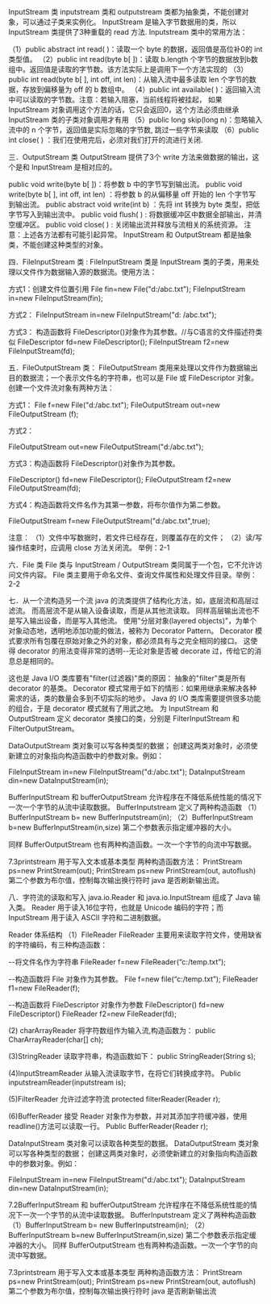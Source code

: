 InputStream 类 inputstream 类和 outputstream 类都为抽象类，不能创建对象，可以通过子类来实例化。
InputStream 是输入字节数据用的类，所以 InputStream 类提供了3种重载的 read 方法.
Inputstream 类中的常用方法：

（1）public abstract int read( )：读取一个 byte 的数据，返回值是高位补0的 int 类型值。
（2）public int read(byte b[ ])：读取 b.length 个字节的数据放到b数组中。返回值是读取的字节数。该方法实际上是调用下一个方法实现的
（3）public int read(byte b[ ], int off, int len)：从输入流中最多读取 len 个字节的数据，存放到偏移量为 off 的 b 数组中。
（4）public int available( )：返回输入流中可以读取的字节数。注意：若输入阻塞，当前线程将被挂起，
        如果 InputStream 对象调用这个方法的话，它只会返回0，这个方法必须由继承 InputStream 类的子类对象调用才有用
（5）public long skip(long n)：忽略输入流中的 n 个字节，返回值是实际忽略的字节数, 跳过一些字节来读取
（6）public int close( ) ：我们在使用完后，必须对我们打开的流进行关闭.


三．OutputStream 类 OutputStream 提供了3个 write 方法来做数据的输出，这个是和 InputStream 是相对应的。

public void write(byte b[ ])：将参数 b 中的字节写到输出流。
public void write(byte b[ ], int off, int len) ：将参数 b 的从偏移量 off 开始的 len 个字节写到输出流。
public abstract void write(int b) ：先将 int 转换为 byte 类型，把低字节写入到输出流中。
public void flush( ) : 将数据缓冲区中数据全部输出，并清空缓冲区。
public void close( ) : 关闭输出流并释放与流相关的系统资源。
注意：上述各方法都有可能引起异常。
InputStream 和 OutputStream 都是抽象类，不能创建这种类型的对象。

四．FileInputStream 类 :
FileInputStream 类是 InputStream 类的子类，用来处理以文件作为数据输入源的数据流。使用方法：

方式1：创建文件位置引用
File fin=new File("d:/abc.txt");
FileInputStream in=new FileInputStream(fin);

方式2：
FileInputStream in=new
FileInputStream("d: /abc.txt");

方式3： 构造函数将 FileDescriptor()对象作为其参数。<front color="#4590a3">//与C语言的文件描述符类似</front>
FileDescriptor fd=new FileDescriptor();
FileInputStream f2=new FileInputStream(fd);



五．FileOutputStream 类：
FileOutputStream 类用来处理以文件作为数据输出目的数据流；一个表示文件名的字符串，也可以是 File 或 FileDescriptor 对象。
创建一个文件流对象有两种方法：

方式1：
File f=new File("d:/abc.txt");
FileOutputStream out=new FileOutputStream (f);

方式2：

FileOutputStream out=new FileOutputStream("d:/abc.txt");

方式3：构造函数将 FileDescriptor()对象作为其参数。

FileDescriptor() fd=new FileDescriptor();
FileOutputStream f2=new FileOutputStream(fd);

方式4：构造函数将文件名作为其第一参数，将布尔值作为第二参数。

FileOutputStream f=new FileOutputStream("d:/abc.txt",true);

注意： （1）文件中写数据时，若文件已经存在，则覆盖存在的文件；
（2）读/写操作结束时，应调用 close 方法关闭流。
举例：2-1

 六．File 类 File 类与 InputStream / OutputStream 类同属于一个包，它不允许访问文件内容。
 File 类主要用于命名文件、查询文件属性和处理文件目录。举例：2-2

 七．从一个流构造另一个流 java 的流类提供了结构化方法，如，底层流和高层过滤流。
 而高层流不是从输入设备读取，而是从其他流读取。
 同样高层输出流也不是写入输出设备，而是写入其他流。
 使用"分层对象(layered objects)"，为单个对象动态地，透明地添加功能的做法，被称为 Decorator Pattern。
 Decorator 模式要求所有包覆在原始对象之外的对象，都必须具有与之完全相同的接口。
 这使得 decorator 的用法变得非常的透明--无论对象是否被 decorate 过，传给它的消息总是相同的。

 这也是 Java I/O 类库要有"filter(过滤器)"类的原因：
 抽象的"filter"类是所有 decorator 的基类。
 Decorator 模式常用于如下的情形：如果用继承来解决各种需求的话，类的数量会多到不切实际的地步。
 Java 的 I/O 类库需要提供很多功能的组合，于是 decorator 模式就有了用武之地。
 为 InputStream 和 OutputStream 定义 decorator 类接口的类，分别是 FilterInputStream 和 FilterOutputStream。


 DataOutputStream 类对象可以写各种类型的数据； 创建这两类对象时，必须使新建立的对象指向构造函数中的参数对象。例如：

 FileInputStream in=new FileInputStream("d:/abc.txt");
 DataInputStream din=new DataInputStream(in);


 BufferInputStream 和 bufferOutputStream 允许程序在不降低系统性能的情况下一次一个字节的从流中读取数据。
 BufferInputstream 定义了两种构造函数
 （1）BufferInputStream b= new BufferInputstream(in);
 （2）BufferInputStream b=new BufferInputStream(in,size) 第二个参数表示指定缓冲器的大小。

 同样 BufferOutputStream 也有两种构造函数。一次一个字节的向流中写数据。

 7.3printstream 用于写入文本或基本类型 两种构造函数方法：
 PrintStream ps=new PrintStream(out);
 PrintStream ps=new PrintStream(out, autoflush) 第二个参数为布尔值，控制每次输出换行符时 java 是否刷新输出流。


 八．字符流的读取和写入 java.io.Reader 和 java.io.InputStream 组成了 Java 输入类。
 Reader 用于读入16位字符，也就是 Unicode 编码的字符；而 InputStream 用于读入 ASCII 字符和二进制数据。


 Reader 体系结构 （1）FileReader FileReader 主要用来读取字符文件，使用缺省的字符编码，有三种构造函数：

 --将文件名作为字符串
 FileReader f=new FileReader(“c:/temp.txt”);

 --构造函数将 File 对象作为其参数。
 File f=new file(“c:/temp.txt”);
 FileReader f1=new FileReader(f);


 --构造函数将 FileDescriptor 对象作为参数
 FileDescriptor() fd=new FileDescriptor()
 FileReader f2=new FileReader(fd);


 (2)
 charArrayReader 将字符数组作为输入流,构造函数为：
 public CharArrayReader(char[] ch);

 (3)StringReader 读取字符串，构造函数如下：
 public StringReader(String s);

 (4)InputStreamReader 从输入流读取字节，在将它们转换成字符。
 Public inputstreamReader(inputstream is);

 (5)FilterReader 允许过滤字符流
 protected filterReader(Reader r);

 (6)BufferReader 接受 Reader 对象作为参数，并对其添加字符缓冲器，使用readline()方法可以读取一行。
 Public BufferReader(Reader r);




 DataInputStream 类对象可以读取各种类型的数据。 DataOutputStream 类对象可以写各种类型的数据；
 创建这两类对象时，必须使新建立的对象指向构造函数中的参数对象。例如：

 FileInputStream in=new FileInputStream("d:/abc.txt");
 DataInputStream din=new DataInputStream(in);

 7.2BufferInputStream 和 bufferOutputStream 允许程序在不降低系统性能的情况下一次一个字节的从流中读取数据。
 BufferInputstream 定义了两种构造函数
 （1）BufferInputStream b= new BufferInputstream(in);
 （2）BufferInputStream b=new BufferInputStream(in,size) 第二个参数表示指定缓冲器的大小。
 同样 BufferOutputStream 也有两种构造函数。一次一个字节的向流中写数据。

 7.3printstream 用于写入文本或基本类型
 两种构造函数方法：
 PrintStream ps=new PrintStream(out);
 PrintStream ps=new PrintStream(out, autoflush) 第二个参数为布尔值，控制每次输出换行符时 java 是否刷新输出流